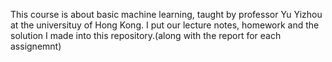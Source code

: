This course is about basic machine learning, taught by professor Yu Yizhou at the universituy of Hong Kong. I put our lecture notes, homework and the solution I made into this repository.(along with the report for each assignemnt)
